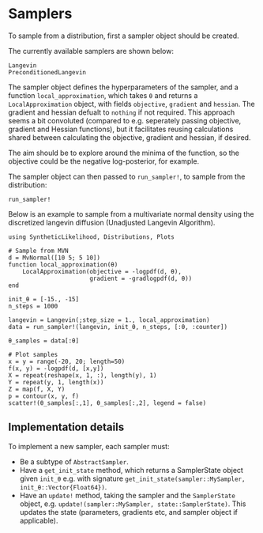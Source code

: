 # Samplers
To sample from a distribution, first a sampler object should be created.

The currently available samplers are shown below:

```@docs
Langevin
PreconditionedLangevin
```

The sampler object defines the hyperparameters of the sampler, and a function `local_approximation`, which takes `θ` and returns a `LocalApproximation` object, with fields `objective`, `gradient` and `hessian`. The gradient and hessian defualt to `nothing` if not required. This approach seems a bit convoluted (compared to e.g. seperately passing objective, gradient and Hessian functions), but it facilitates reusing calculations shared between calculating the objective, gradient and hessian, if desired.

The aim should be to explore around the minima of the function, so the objective could be the negative log-posterior, for example.

The sampler object can then passed to `run_sampler!`, to sample from the distribution:
```@docs
run_sampler!
```

Below is an example to sample from a multivariate normal density using the discretized langevin diffusion (Unadjusted Langevin Algorithm).

```@example 1
using SyntheticLikelihood, Distributions, Plots

# Sample from MVN
d = MvNormal([10 5; 5 10])
function local_approximation(θ)
    LocalApproximation(objective = -logpdf(d, θ),
                       gradient = -gradlogpdf(d, θ))
end

init_θ = [-15., -15]
n_steps = 1000

langevin = Langevin(;step_size = 1., local_approximation)
data = run_sampler!(langevin, init_θ, n_steps, [:θ, :counter])

θ_samples = data[:θ]

# Plot samples
x = y = range(-20, 20; length=50)
f(x, y) = -logpdf(d, [x,y])
X = repeat(reshape(x, 1, :), length(y), 1)
Y = repeat(y, 1, length(x))
Z = map(f, X, Y)
p = contour(x, y, f)
scatter!(θ_samples[:,1], θ_samples[:,2], legend = false)
```


## Implementation details
To implement a new sampler, each sampler must:
- Be a subtype of `AbstractSampler`.
- Have a `get_init_state` method, which returns a SamplerState object given `init_θ` e.g. with signature `get_init_state(sampler::MySampler, init_θ::Vector{Float64})`.
- Have an `update!` method, taking the sampler and the `SamplerState` object, e.g. `update!(sampler::MySampler, state::SamplerState)`. This updates the state (parameters, gradients etc, and sampler object if applicable).
